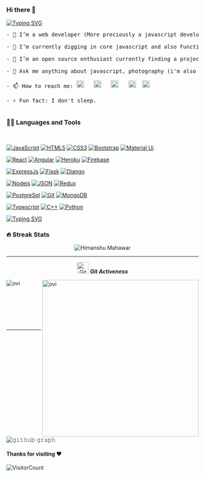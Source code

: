 ### Hi there 👋

[![Typing SVG](https://readme-typing-svg.herokuapp.com?font=Shadows+Into+Light&color=449200&size=40&center=true&vCenter=true&width=700&height=150&lines=hey%2C+Himanshu+here;I'm+a+core+javascript+developer;a+photographer;An+Electronics+Engineer)](https://git.io/typing-svg)

<pre style="background-image: url("https://media-exp1.licdn.com/dms/image/C4E03AQFNbpWj4EaoEg/profile-displayphoto-shrink_100_100/0/1622614226851?e=1636588800&v=beta&t=6988V2T_1R7MmiyziI6WKfIrHcBrjnM3S99MslxXyg0"); background-color: "transparent";">
- 🔭 I’m a web developer (More preciously a javascript developer)

- 🌱 I’m currently digging in core javascript and also Functional Programming.

- 👯 I’m an open source enthusiast currently finding a project to contribute to.

- 💬 Ask me anything about javascript, photography (i'm also a photographer tough)

- 📫 How to reach me: <a href="https://www.facebook.com/himanshu27.stu" target="_blank"><img src="https://static.xx.fbcdn.net/rsrc.php/yb/r/hLRJ1GG_y0J.ico" height="20px" width="20px" alt="Facebook"/></a>   <a href="https://twitter.com/imhimanshu27" target="_blank"><img height="20px" width="20px" src="https://abs.twimg.com/favicons/twitter.ico" alt="Twitter"/></a>   <a href="https://www.linkedin.com/in/im-himanshu27" target="_blank"><img height="20px" width="20px" src="https://static-exp1.licdn.com/sc/h/eahiplrwoq61f4uan012ia17i" alt="LinkedIn"/></a>   <a href="https://www.instagram.com/himanshu.tasveer" target="_blank"><img height="20px" width="20px" src="https://www.instagram.com/static/images/ico/favicon.ico/36b3ee2d91ed.ico" alt="Instagram"/></a>  <a href="https://tasveer.hashnode.com" target="_blank"><img height="20px" width="20px" src="https://cdn.hashnode.com/res/hashnode/image/upload/v1611242155728/W3_BYVVVh.png" alt="Hashnode"/></a>

- ⚡ Fun fact: I don't sleep.

</pre>

### 👨‍💻 Languages and Tools

<br />

[![JavaScript](https://img.shields.io/badge/-JavaScript-black?style=flat&logo=javascript&link=https://github.com/himanshu27tasveer)](https://github.com/himanshu27tasveer) 
[![HTML5](https://img.shields.io/badge/-HTML5-E34F26?style=flat&logo=html5&logoColor=white&link=https://github.com/himanshu27tasveer)](https://github.com/himanshu27tasveer) 
[![CSS3](https://img.shields.io/badge/-CSS3-1572B6?style=flat&logo=css3&link=https://github.com/himanshu27tasveer)](https://github.com/himanshu27tasveer) 
[![Bootstrap](https://img.shields.io/badge/-Bootstrap-563D7C?style=flat&logo=bootstrap&link=https://github.com/himanshu27tasveer)](https://github.com/himanshu27tasveer) 
[![Material Ui](https://img.shields.io/badge/-Material+Ui-1976d2?style=flat&logo=material+ui&link=https://github.com/himanshu27tasveer)](https://github.com/himanshu27tasveer) 

[![React](https://img.shields.io/badge/-React-black?style=flat&logo=react&link=https://github.com/himanshu27tasveer)](https://github.com/himanshu27tasveer) 
[![Angular](https://img.shields.io/badge/-Angular-a30000?style=flat&logo=angular&link=https://github.com/himanshu27tasveer)](https://github.com/himanshu27tasveer) 
[![Heroku](https://img.shields.io/badge/-Heroku-79589f?style=flat&logo=heroku&link=https://github.com/himanshu27tasveer)](https://github.com/himanshu27tasveer) 
[![Firebase](https://img.shields.io/badge/-Firebase-ffffff?style=flat&logo=firebase&link=https://github.com/himanshu27tasveer)](https://github.com/himanshu27tasveer) 

 [![ExpressJs](https://img.shields.io/badge/-ExpressJs-white?style=flat&logo=expressjs&link=https://github.com/himanshu27tasveer)](https://github.com/himanshu27tasveer) 
[![Flask](https://img.shields.io/badge/-Flask-white?style=flat&logo=flask&logoColor=black&link=https://github.com/himanshu27tasveer)](https://github.com/himanshu27tasveer) 
[![Django](https://img.shields.io/badge/-Django-0b3600?style=flat&logo=django&logoColor=white&link=https://github.com/himanshu27tasveer)](https://github.com/himanshu27tasveer) 

[![Nodejs](https://img.shields.io/badge/-Nodejs-333333?style=flat&logo=Node.js&link=https://github.com/himanshu27tasveer)](https://github.com/himanshu27tasveer) 
[![JSON](https://img.shields.io/badge/-json-02569B?style=flat&logo=json&link=https://github.com/himanshu27tasveer)](https://github.com/himanshu27tasveer)
[![Redux](https://img.shields.io/badge/-Redux-764abc?style=flat&logo=redux&link=https://github.com/himanshu27tasveer)](https://github.com/himanshu27tasveer)


[![PostgreSql](https://img.shields.io/badge/-PostgreSql-black?style=flat&logo=postgresql&link=https://github.com/himanshu27tasveer)](https://github.com/himanshu27tasveer)
[![Git](https://img.shields.io/badge/-Git-black?style=flat&logo=git&link=https://github.com/himanshu27tasveer)](https://github.com/himanshu27tasveer) 
[![MongoDB](https://img.shields.io/badge/-MongoDB-c2ffc2?style=flat&logo=mongodb&link=https://github.com/himanshu27tasveer)](https://gitlab.com/himanshu27tasveer) 

[![Typescript](https://img.shields.io/badge/-TypeScript-545454?style=flat&logo=typescript&link=https://github.com/himanshu27tasveer)](https://github.com/himanshu27tasveer)
[![C++](https://img.shields.io/badge/-C++-333333?style=flat&logo=cplusplus&logoColor=blue&link=https://github.com/himanshu27tasveer)](https://github.com/himanshu27tasveer)
[![Python](https://img.shields.io/badge/-Python-white?style=flat&logo=python&link=https://github.com/himanshu27tasveer)](https://github.com/himanshu27tasveer)


[![Typing SVG](https://readme-typing-svg.herokuapp.com?font=Shadows+Into+Light&color=CA0000&size=40&center=true&vCenter=true&width=700&height=150&lines=Stats+aren't+too+good+but+they+will+be)](https://git.io/typing-svg)


### 🔥 Streak Stats
<p align="center"><img src="https://github-readme-stats.vercel.app/api?username=himanshu27tasveer&theme=gruvbox" alt="Himanshu Mahawar"  /></p>

<hr>
<p align="center">
 <img src="https://media.giphy.com/media/W5eoZHPpUx9sapR0eu/giphy.gif" width="30px" alt="Git"/>&nbsp;<i><b>Git Activeness</b></i></p>
 
<p><img align="left" src="https://github-readme-stats.vercel.app/api/top-langs?username=himanshu27tasveer&show_icons=true&locale=en&layout=compact&theme=gruvbox" alt="ovi" /></p>
<p>&nbsp;<img align="right" src="https://github-readme-stats.vercel.app/api?username=himanshu27tasveer&show_icons=true&locale=en&theme=gruvbox" alt="ovi" width="410" /></p>
<br><br><br><br><br>

<hr>



![𝚐𝚒𝚝𝚑𝚞𝚋 𝚐𝚛𝚊𝚙𝚑](https://activity-graph.herokuapp.com/graph?username=himanshu27tasveer&theme=gruvbox&hide_border=true&area=true)


#### Thanks for visiting :heart:
![VisitorCount](https://profile-counter.glitch.me/himanshu27tasveer/count.svg)

